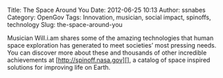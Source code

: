 Title: The Space Around You
Date: 2012-06-25 10:13
Author: ssnabes
Category: OpenGov
Tags: Innovation, musician, social impact, spinoffs, technology
Slug: the-space-around-you

Musician Will.i.am shares some of the amazing technologies that human
space exploration has generated to meet societies’ most pressing
needs.   You can discover more about these and thousands of other
incredible achievements at [http://spinoff.nasa.gov][], a catalog of
space inspired solutions for improving life on Earth.

<p>
<object style="height: 390px; width: 640px;" width="640" height="360" classid="clsid:d27cdb6e-ae6d-11cf-96b8-444553540000" codebase="http://download.macromedia.com/pub/shockwave/cabs/flash/swflash.cab#version=6,0,40,0">
<param name="allowFullScreen" value="true"></param><param name="allowScriptAccess" value="always"></param><param name="src" value="http://www.youtube.com/v/Bh5tFatnrfM?version=3&amp;feature=player_detailpage"></param><param name="allowfullscreen" value="true"></param><param name="allowscriptaccess" value="always"></param>

<embed style="height: 390px; width: 640px;" width="640" height="360" type="application/x-shockwave-flash" src="http://www.youtube.com/v/Bh5tFatnrfM?version=3&amp;feature=player_detailpage" allowfullscreen="true" allowscriptaccess="always" allowfullscreen="true" allowscriptaccess="always">
</embed>
</object>
</p>

  [http://spinoff.nasa.gov]: http://spinoff.nasa.gov/
